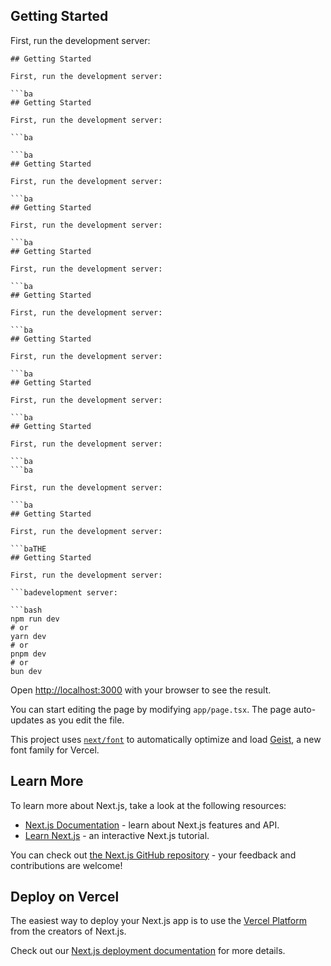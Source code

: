 
## Getting Started

First, run the development server:

```ba
## Getting Started

First, run the development server:

```ba
## Getting Started

First, run the development server:

```ba

```ba
## Getting Started

First, run the development server:

```ba
## Getting Started

First, run the development server:

```ba
## Getting Started

First, run the development server:

```ba
## Getting Started

First, run the development server:

```ba
## Getting Started

First, run the development server:

```ba
## Getting Started

First, run the development server:

```ba
## Getting Started

First, run the development server:

```ba
```ba

First, run the development server:

```ba
## Getting Started

First, run the development server:

```baTHE
## Getting Started

First, run the development server:

```badevelopment server:

```bash
npm run dev
# or
yarn dev
# or
pnpm dev
# or
bun dev
```

Open [http://localhost:3000](http://localhost:3000) with your browser to see the result.

You can start editing the page by modifying `app/page.tsx`. The page auto-updates as you edit the file.

This project uses [`next/font`](https://nextjs.org/docs/app/building-your-application/optimizing/fonts) to automatically optimize and load [Geist](https://vercel.com/font), a new font family for Vercel.

## Learn More

To learn more about Next.js, take a look at the following resources:

- [Next.js Documentation](https://nextjs.org/docs) - learn about Next.js features and API.
- [Learn Next.js](https://nextjs.org/learn) - an interactive Next.js tutorial.

You can check out [the Next.js GitHub repository](https://github.com/vercel/next.js) - your feedback and contributions are welcome!

## Deploy on Vercel

The easiest way to deploy your Next.js app is to use the [Vercel Platform](https://vercel.com/new?utm_medium=default-template&filter=next.js&utm_source=create-next-app&utm_campaign=create-next-app-readme) from the creators of Next.js.

Check out our [Next.js deployment documentation](https://nextjs.org/docs/app/building-your-application/deploying) for more details.
